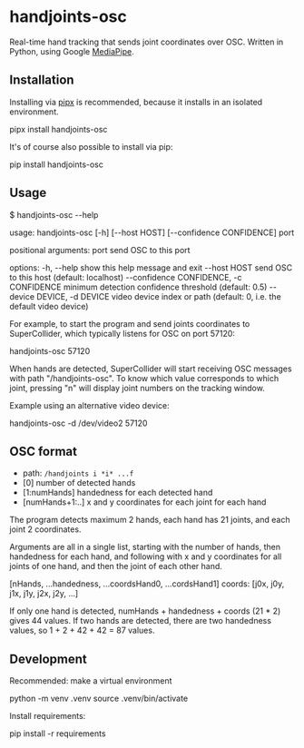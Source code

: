 # handjoints-osc

Real-time hand tracking that sends joint coordinates over OSC. Written in Python, using Google [MediaPipe](https://developers.google.com/mediapipe).

## Installation

Installing via [pipx](https://github.com/pypa/pipx) is recommended, because it installs in an isolated environment.

  pipx install handjoints-osc

It's of course also possible to install via pip:

  pip install handjoints-osc

## Usage

  $ handjoints-osc --help

  usage: handjoints-osc [-h] [--host HOST] [--confidence CONFIDENCE] port

  positional arguments:
    port                  send OSC to this port

  options:
    -h, --help            show this help message and exit
    --host HOST           send OSC to this host (default: localhost)
    --confidence CONFIDENCE, -c CONFIDENCE
                          minimum detection confidence threshold (default: 0.5)
    --device DEVICE, -d DEVICE
                          video device index or path (default: 0, i.e. the default video device)

For example, to start the program and send joints coordinates to SuperCollider, which typically listens for OSC on port 57120:

  handjoints-osc 57120

When hands are detected, SuperCollider will start receiving OSC messages with path "/handjoints-osc".
To know which value corresponds to which joint, pressing "n" will display joint numbers on the tracking window.

Example using an alternative video device:

  handjoints-osc -d /dev/video2 57120

## OSC format

- path: `/handjoints i *i* ...f`
- [0] number of detected hands
- [1:numHands] handedness for each detected hand
- [numHands+1:..] x and y coordinates for each joint for each hand

The program detects maximum 2 hands, each hand has 21 joints, and each joint 2 coordinates.

Arguments are all in a single list, starting with the number of hands, then handedness for each hand, and following with x and y coordinates for all joints of one hand, and then the joint of each other hand.

  [nHands, ...handedness, ...coordsHand0, ...cordsHand1]
  coords: [j0x, j0y, j1x, j1y, j2x, j2y, ...]

If only one hand is detected, numHands + handedness + coords (21 * 2) gives 44 values.
If two hands are detected, there are two handedness values, so 1 + 2 + 42 + 42 = 87 values.

## Development

Recommended: make a virtual environment

  python -m venv .venv
  source .venv/bin/activate

Install requirements:

  pip install -r requirements

